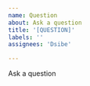 ```yaml
---
name: Question
about: Ask a question
title: '[QUESTION]'
labels: ''
assignees: 'Dsibe'

---
```



Ask a question
